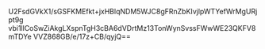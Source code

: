 U2FsdGVkX1/sGSFKMEfkt+jxHBlqNDM5WJC8gFRnZbKIvjlpWTYefWrMgURjpt9g
vbi1llCoSwZiAkgLXspnTgH3cBA6dVDrtMz13TonWynSvssFWwWE23QKFV8mTDYe
VVZ868GB/e/17z+CB/qyjQ==
